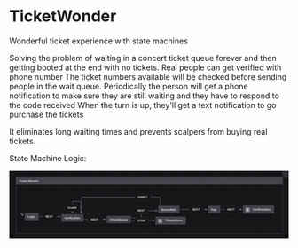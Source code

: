 # TicketWonder
Wonderful ticket experience with state machines

Solving the problem of waiting in a concert ticket queue forever and then getting booted at the end with no tickets.
Real people can get verified with phone number
The ticket numbers available will be checked before sending people in the wait queue.
Periodically the person will get a phone notification to make sure they are still waiting and they have to respond to the code received
When the turn is up, they'll get a text notification to go purchase the tickets

It eliminates long waiting times and prevents scalpers from buying real tickets.

State Machine Logic:

![State Machine Logic](state_machine_log.jpg)